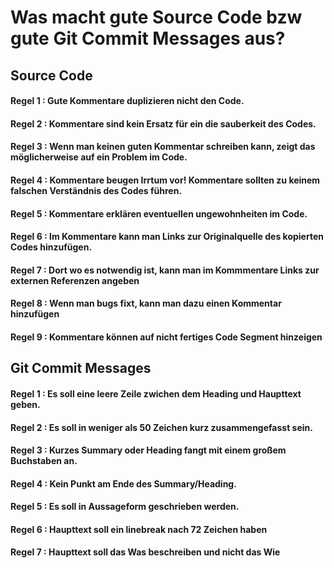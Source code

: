 # Was macht gute Source Code bzw gute Git Commit Messages aus?

## Source Code
#### Regel 1 : Gute Kommentare duplizieren nicht den Code. 
#### Regel 2 : Kommentare sind kein Ersatz für ein die sauberkeit des Codes.
#### Regel 3 : Wenn man keinen guten Kommentar schreiben kann, zeigt das möglicherweise auf ein Problem im Code.
#### Regel 4 : Kommentare beugen Irrtum vor! Kommentare sollten zu keinem falschen Verständnis des Codes führen.
#### Regel 5 : Kommentare erklären eventuellen ungewohnheiten im Code.
#### Regel 6 : Im Kommentare kann man Links zur Originalquelle des kopierten Codes hinzufügen.
#### Regel 7 : Dort wo es notwendig ist, kann man im Kommmentare Links zur externen Referenzen angeben
#### Regel 8 : Wenn man bugs fixt, kann man dazu einen Kommentar hinzufügen
#### Regel 9 : Kommentare können auf nicht fertiges Code Segment hinzeigen

## Git Commit Messages
#### Regel 1 : Es soll eine leere Zeile zwichen dem Heading und Haupttext geben.
#### Regel 2 : Es soll in weniger als 50 Zeichen kurz zusammengefasst sein.
#### Regel 3 : Kurzes Summary oder Heading fangt mit einem großem Buchstaben an.
#### Regel 4 : Kein Punkt am Ende des Summary/Heading.
#### Regel 5 : Es soll in Aussageform geschrieben werden.
#### Regel 6 : Haupttext soll ein **linebreak** nach 72 Zeichen haben
#### Regel 7 : Haupttext soll das **Was** beschreiben und nicht das **Wie**